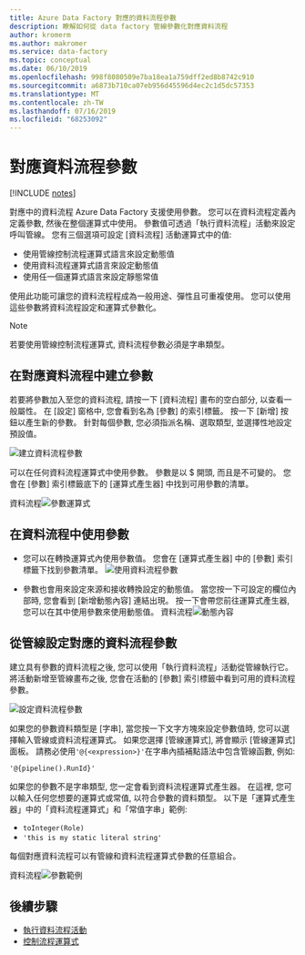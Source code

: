 ```yaml
---
title: Azure Data Factory 對應的資料流程參數
description: 瞭解如何從 data factory 管線參數化對應資料流程
author: kromerm
ms.author: makromer
ms.service: data-factory
ms.topic: conceptual
ms.date: 06/10/2019
ms.openlocfilehash: 998f8080509e7ba18ea1a759dff2ed8b8742c910
ms.sourcegitcommit: a6873b710ca07eb956d45596d4ec2c1d5dc57353
ms.translationtype: MT
ms.contentlocale: zh-TW
ms.lasthandoff: 07/16/2019
ms.locfileid: "68253092"
---
```

# <a name="mapping-data-flow-parameters"></a>對應資料流程參數

[!INCLUDE [notes](../../includes/data-factory-data-flow-preview.md)]

對應中的資料流程 Azure Data Factory 支援使用參數。 您可以在資料流程定義內定義參數, 然後在整個運算式中使用。 參數值可透過「執行資料流程」活動來設定呼叫管線。 您有三個選項可設定 [資料流程] 活動運算式中的值:

* 使用管線控制流程運算式語言來設定動態值
* 使用資料流程運算式語言來設定動態值
* 使用任一個運算式語言來設定靜態常值

使用此功能可讓您的資料流程程成為一般用途、彈性且可重複使用。 您可以使用這些參數將資料流程設定和運算式參數化。

> [!NOTE]
> 若要使用管線控制流程運算式, 資料流程參數必須是字串類型。

## <a name="create-parameters-in-mapping-data-flow"></a>在對應資料流程中建立參數

若要將參數加入至您的資料流程, 請按一下 [資料流程] 畫布的空白部分, 以查看一般屬性。 在 [設定] 窗格中, 您會看到名為 [參數] 的索引標籤。 按一下 [新增] 按鈕以產生新的參數。 針對每個參數, 您必須指派名稱、選取類型, 並選擇性地設定預設值。

![建立資料流程參數](media/data-flow/create-params.png "建立資料流程參數")

可以在任何資料流程運算式中使用參數。 參數是以 $ 開頭, 而且是不可變的。 您會在 [參數] 索引標籤底下的 [運算式產生器] 中找到可用參數的清單。

資料流程![參數運算式](media/data-flow/parameter-expression.png "資料流程 參數運算式")

## <a name="use-parameters-in-your-data-flow"></a>在資料流程中使用參數

* 您可以在轉換運算式內使用參數值。 您會在 [運算式產生器] 中的 [參數] 索引標籤下找到參數清單。 ![使用資料流程參數](media/data-flow/params9.png "使用資料流程參數")

* 參數也會用來設定來源和接收轉換設定的動態值。 當您按一下可設定的欄位內部時, 您會看到 [新增動態內容] 連結出現。 按一下會帶您前往運算式產生器, 您可以在其中使用參數來使用動態值。 資料流程![動態內容](media/data-flow/params6.png "資料流程 動態內容")

## <a name="set-mapping-data-flow-parameters-from-pipeline"></a>從管線設定對應的資料流程參數

建立具有參數的資料流程之後, 您可以使用「執行資料流程」活動從管線執行它。 將活動新增至管線畫布之後, 您會在活動的 [參數] 索引標籤中看到可用的資料流程參數。

![設定資料流程參數](media/data-flow/parameter-assign.png "設定資料流程參數")

如果您的參數資料類型是 [字串], 當您按一下文字方塊來設定參數值時, 您可以選擇輸入管線或資料流程運算式。 如果您選擇 [管線運算式], 將會顯示 [管線運算式] 面板。 請務必使用`'@{<expression>}'`在字串內插補點語法中包含管線函數, 例如:

```'@{pipeline().RunId}'```

如果您的參數不是字串類型, 您一定會看到資料流程運算式產生器。 在這裡, 您可以輸入任何您想要的運算式或常值, 以符合參數的資料類型。 以下是「運算式產生器」中的「資料流程運算式」和「常值字串」範例:

* ```toInteger(Role)```
* ```'this is my static literal string'```

每個對應資料流程可以有管線和資料流程運算式參數的任意組合。 

資料流程![參數範例](media/data-flow/parameter-example.png "資料流程 參數範例")



## <a name="next-steps"></a>後續步驟
* [執行資料流程活動](control-flow-execute-data-flow-activity.md)
* [控制流程運算式](control-flow-expression-language-functions.md)
